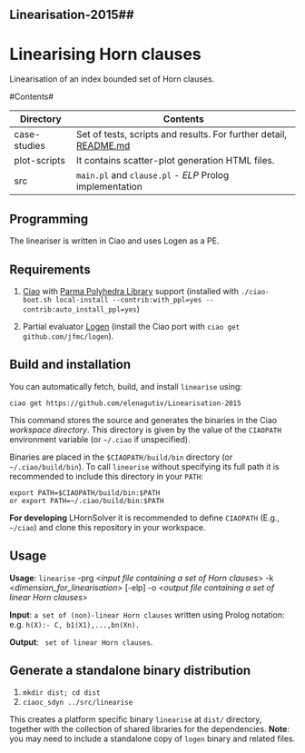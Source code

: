 ## Linearisation-2015##


# Linearising Horn clauses
Linearisation of an index bounded set of Horn clauses.





#Contents#

Directory | Contents															|
---------------|--------------------------------------------------------------------|
case-studies			   | Set of tests, scripts and results. For further detail, [README.md](https://github.com/elenagutiv/Linearisation-2015/tree/master/case-studies)	 															|
plot-scripts			   | It contains scatter-plot generation HTML files.	 															|
src		   | `main.pl` and `clause.pl` - *ELP* Prolog implementation






## Programming 

The lineariser  is written in Ciao and  uses
Logen as a PE.

## Requirements
1. [Ciao](http://github.com/ciao-lang/ciao) with
[Parma Polyhedra Library](http://bugseng.com/products/ppl/) support
(installed with `./ciao-boot.sh local-install
--contrib:with_ppl=yes --contrib:auto_install_ppl=yes`)

2. Partial evaluator [Logen](https://github.com/leuschel/logen)
(install the Ciao port with `ciao get github.com/jfmc/logen`).

## Build and installation

You can automatically fetch, build, and install `linearise` using:

```
ciao get https://github.com/elenagutiv/Linearisation-2015
```

This command stores the source and generates the binaries in the Ciao
_workspace directory_. This directory is given by the value of the
`CIAOPATH` environment variable (or `~/.ciao` if unspecified).

Binaries are placed in the `$CIAOPATH/build/bin` directory (or
`~/.ciao/build/bin`). To call `linearise` without specifying its
full path it is recommended to include this directory in your `PATH`:

```
export PATH=$CIAOPATH/build/bin:$PATH
or export PATH=~/.ciao/build/bin:$PATH
```

**For developing** LHornSolver it is recommended to define `CIAOPATH`
(E.g., `~/ciao`) and clone this repository in your workspace.

## Usage

**Usage**: `linearise` -prg <*input file containing a set of Horn clauses*\> -k <*dimension_for_linearisation*\> [-elp] -o <*output file containing a set of linear Horn clauses*\>

**Input**: `a set of (non)-linear Horn clauses` written using Prolog
notation: e.g. `h(X):- C, b1(X1),...,bn(Xn).`

**Output**: ` set of linear Horn clauses`.

## Generate a standalone binary distribution



1. `mkdir dist; cd dist`
2. `ciaoc_sdyn ../src/linearise`

This creates a platform specific binary `linearise` at `dist/`
directory, together with the collection of shared libraries for the
dependencies. **Note**: you may need to include a standalone copy of
`logen` binary and related files.






